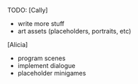 TODO:
[Cally]
  - write more stuff
  - art assets (placeholders, portraits, etc)

[Alicia]
  - program scenes
  - implement dialogue
  - placeholder minigames